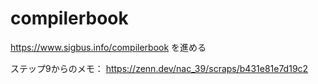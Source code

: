 # compilerbook
https://www.sigbus.info/compilerbook を進める

ステップ9からのメモ： https://zenn.dev/nac_39/scraps/b431e81e7d19c2
